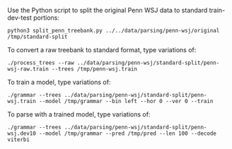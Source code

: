 Use the Python script to split the original Penn WSJ data to standard
train-dev-test portions:

`python3 split_penn_treebank.py ../../data/parsing/penn-wsj/original /tmp/standard-split`

To convert a raw treebank to standard format, type variations of:

`./process_trees --raw ../data/parsing/penn-wsj/standard-split/penn-wsj-raw.train --trees /tmp/penn-wsj.train`

To train a model, type variations of:

`./grammar --trees ../data/parsing/penn-wsj/standard-split/penn-wsj.train --model /tmp/grammar --bin left --hor 0 --ver 0 --train`

To parse with a trained model, type variations of:

`./grammar --trees ../data/parsing/penn-wsj/standard-split/penn-wsj.dev10 --model /tmp/grammar --pred /tmp/pred --len 100 --decode viterbi`
